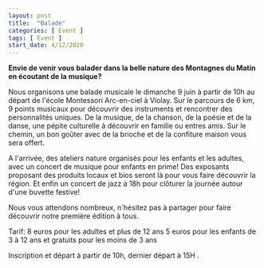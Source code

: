 ```yaml
---
layout: post
title:  "Balade"
categories: [ Event ]
tags: [ Event ]
start_date: 4/12/2020
---
```


**Envie de venir vous balader dans la belle nature des Montagnes du Matin en écoutant de la musique?**

Nous organisons une balade musicale le dimanche 9 juin à partir de 10h au départ de l'école Montessori Arc-en-ciel à Violay.
Sur le parcours de 6 km, 9 points musicaux pour découvrir des instruments et rencontrer des personnalités uniques. De la musique, de la chanson, de la poésie et de la danse, une pépite culturelle à découvrir en famille ou entres amis. Sur le chemin, un bon goûter avec de la brioche et de la confiture maison vous sera offert.

A l'arrivée, des ateliers nature organisés pour les enfants et les adultes, avec un concert de musique pour enfants en prime! Des exposants proposant des produits locaux et bios seront là pour vous faire découvrir la région. Et enfin un concert de jazz à 18h pour clôturer la journée autour d'une buvette festive!

Nous vous attendons nombreux, n'hésitez pas à partager pour faire découvrir notre première édition à tous.

Tarif: 8 euros pour les adultes et plus de 12 ans
5 euros pour les enfants de 3 à 12 ans et gratuits
pour les moins de 3 ans

Inscription et départ à partir de 10h, dernier départ à 15H .